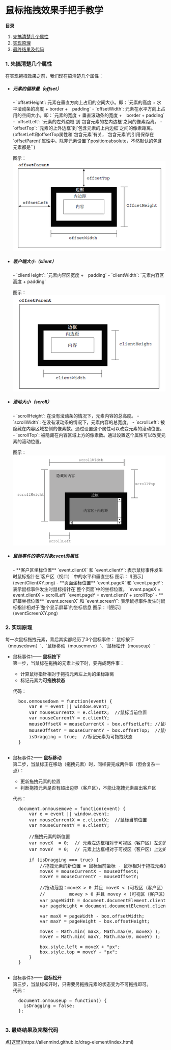 <h1>鼠标拖拽效果手把手教学</h1>

**目录**  
1. [先搞清楚几个属性](#chapter1)  
2. [实现原理](#chapter2)  
3. [最终结果及代码](#chapter3)

<h3 id="chapter1">1. 先搞清楚几个属性</h3>  
在实现拖拽效果之前，我们现在搞清楚几个属性：  

* <h5>元素的偏移量（offset）</h5>  
	- `offsetHeight`: 元素在垂直方向上占用的空间大小。即：`元素的高度 + 水平滚动条的高度 + border +　padding`  
	- `offsetWidth`: 元素在水平方向上占用的空间大小。即：`元素的宽度 + 垂直滚动条的宽度 +　border + padding`  
	- `offsetLeft`: `元素的左外边框`到`包含元素的左内边框`之间的像素距离。  
	- `offsetTop`: `元素的上外边框`到`包含元素的上内边框`之间的像素距离。  
	(offsetLeft和offsetTop属性和`包含元素`有关，`包含元素`的引用保存在`offsetParent`属性中。除非元素设置了position:absolute，不然默认的包含元素都是`<body>`)  

	图示：  
	![图示](offsetXXX.png)  
	
* <h5>客户端大小（client）</h5>  
	- `clientHeight`: `元素内容区宽度 +　padding`  
	- `clientWidth`: `元素内容区高度 + padding`  

	图示：  
	![图示](clientXXX.png)  

* <h5>滚动大小（scroll）</h5>  
	- `scrollHeight`: 在没有滚动条的情况下，元素内容的总高度。  
	- `scrollWidth`: 在没有滚动条的情况下，元素内容的总宽度。  
	- `scrollLeft`: 被隐藏在内容区域左侧的像素数。通过设置这个属性可以改变元素的滚动位置。  
	- `scrollTop`: 被隐藏在内容区域上方的像素数。通过设置这个属性可以改变元素的滚动位置。  
	
	图示：  
	![图示](scrollXXX.png) 

* <h5>鼠标事件的事件对象event的属性</h5>  
	- **客户区坐标位置**  
		`event.clientX` 和 `event.clientY`: 表示鼠标事件发生时鼠标指针在`客户区（视口）`中的水平和垂直坐标  
		图示：  
		![图示](eventClientXY.png)  
	- **页面坐标位置**  
		`event.pageX` 和 `event.pageY`: 表示鼠标事件发生时鼠标指针在`整个页面`中的坐标位置。  
		`event.pageX = event.clientX + scrollLeft`  
		`event.pageY = event.clientY + scrollTop`  
	- **屏幕坐标位置**  
		`event.screenX` 和 `event.screenY`: 表示鼠标事件发生时鼠标指针相对于`整个显示屏幕`的坐标信息  
		图示：  
		![图示](eventScreenXY.png)  
<h3 id="chapter2">2. 实现原理</h3>  
每一次鼠标拖拽元素，背后其实都经历了3个鼠标事件：`鼠标按下（mousedown）`、`鼠标移动（mousemove）`、`鼠标松开（mouseup）`  

* 鼠标事件1—— **鼠标按下**  
	第一步，当鼠标在拖拽的元素上按下时，要完成两件事：  
	- 计算鼠标指针相对于拖拽元素左上角的坐标距离  
	- 标记元素为**可拖拽状态**  
	
	代码：  
	<pre>
	box.onmousedown = function(event) {
	    var e = event || window.event;
        var mouseCurrentX = e.clientX;  //鼠标当前位置
        var mouseCurrentY = e.clientY; 
	    mouseOffsetX = mouseCurrentX - box.offsetLeft; //鼠标相对于拖拽元素左边框的距离
	    mouseOffsetY = mouseCurrentY - box.offsetTop;  //鼠标相对于拖拽元素上边框的距离
	    isDragging = true;  //标记元素为可拖拽状态 
	}
	</pre>
* 鼠标事件2—— **鼠标移动**  
	第二步，当鼠标正在移动（拖拽元素）时，同样要完成两件事（但会复杂一点）：  
	- 更新拖拽元素的位置  
	- 判断拖拽元素是否有超出边界（客户区），不能让拖拽元素超出客户区  
	
	代码：  
	<pre>
	document.onmousemove = function(event) {
	    var e = event || window.event;
	    var mouseCurrentX = e.clientX;  //鼠标当前位置
        var mouseCurrentY = e.clientY;

        //拖拽元素的新位置
        var moveX  = 0;  // 元素左边框相对于可视区（客户区）左边的距离
        var moveY  = 0;  // 元素上边框相对于可视区（客户区）上边的距离

        if (isDragging === true) {
            //拖拽元素的新位置 = 鼠标当前坐标 - 鼠标相对于拖拽元素的坐标
            moveX = mouseCurrentX - mouseOffsetX;  
            moveY = mouseCurrentY - mouseOffsetY;

            //拖动范围：moveX > 0 并且 moveX < (可视区（客户区）最大宽度 - 拖拽元素的宽度)
            //         movey > 0 并且 movey < (可视区（客户区）最大高度 - 拖拽元素的高度)
            var pageWidth = document.documentElement.clientWidth;  //浏览器窗口的大小
            var pageHeight = document.documentElement.clientHeight;

            var maxX = pageWidth - box.offsetWidth;
            var maxY = pageHeight - box.offsetHeight;

            moveX = Math.min( maxX, Math.max(0, moveX) );  // 0 < moveX < maxX
            moveY = Math.min( maxY, Math.max(0, moveY) );  // 0 < moveY < maxY

            box.style.left = moveX + "px";
            box.style.top = moveY + "px";
        }		
	}
	</pre>
* 鼠标事件3—— **鼠标松开**  
	第三步，当鼠标松开时，只需要另拖拽元素的状态变为不可拖拽即可。  
	代码：  
	<pre>
    document.onmouseup = function() {
      isDragging = false;
    };
	</pre>

<h3 id="chapter3">3. 最终结果及完整代码</h3>  
点[这里](https://allenmind.github.io/drag-element/index.html)
